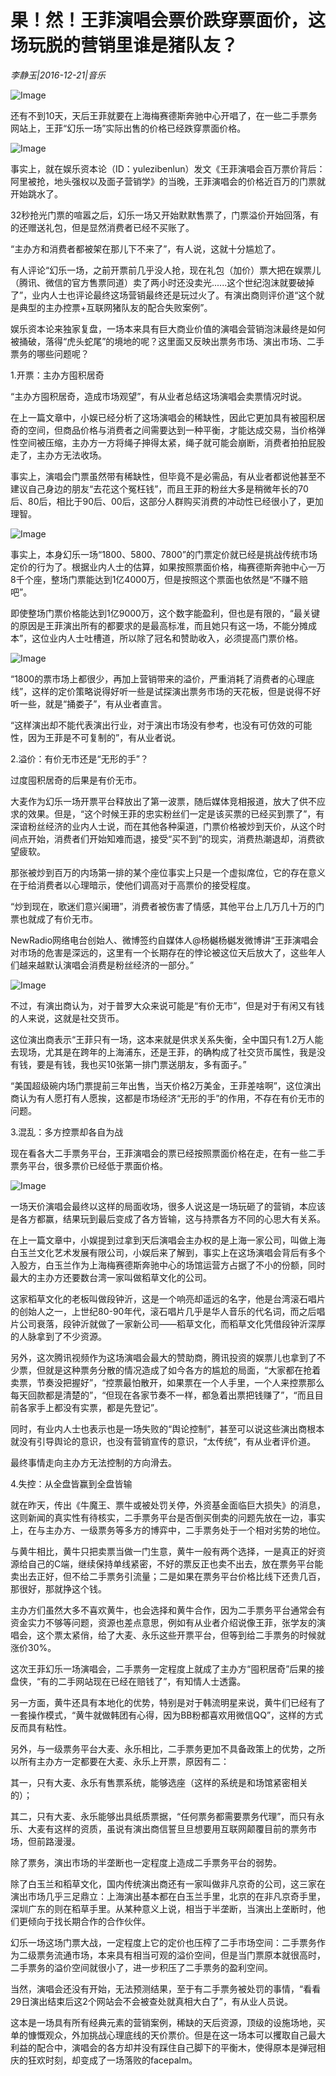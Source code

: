 # 果！然！王菲演唱会票价跌穿票面价，这场玩脱的营销里谁是猪队友？

*李静玉|2016-12-21|音乐*

![Image](http://p1.pstatp.com/large/31eb00002e30907c5a29)

还有不到10天，天后王菲就要在上海梅赛德斯奔驰中心开唱了，在一些二手票务网站上，王菲“幻乐一场”实际出售的价格已经跌穿票面价格。

![Image](http://p1.pstatp.com/large/31e200032a18b089f992)

事实上，就在娱乐资本论（ID：yulezibenlun）发文《王菲演唱会百万票价背后：阿里被抢，地头强权以及面子营销学》的当晚，王菲演唱会的价格近百万的门票就开始跳水了。

32秒抢光门票的喧嚣之后，幻乐一场又开始默默售票了，门票溢价开始回落，有的还赠送礼包，但是显然消费者已经不买账了。

“主办方和消费者都被架在那儿下不来了”，有人说，这就十分尴尬了。

有人评论“幻乐一场，之前开票前几乎没人抢，现在礼包（加价）票大把在娱票儿（腾讯、微信的官方售票同道）卖了两小时还没卖光......这个世纪泡沫就要破掉了”，业内人士也评论最终这场营销最终还是玩过火了。有演出商则评价道“这个就是典型的主办控票+互联网猪队友的配合失败案例”。

娱乐资本论来独家复盘，一场本来具有巨大商业价值的演唱会营销泡沫最终是如何被捅破，落得“虎头蛇尾”的境地的呢？这里面又反映出票务市场、演出市场、二手票务的哪些问题呢？

1.开票：主办方囤积居奇

“主办方囤积居奇，造成市场观望”，有从业者总结这场演唱会卖票情况时说。

在上一篇文章中，小娱已经分析了这场演唱会的稀缺性，因此它更加具有被囤积居奇的空间，但商品价格与消费者之间需要达到一种平衡，才能达成交易，当价格弹性空间被压缩，主办方一方将绳子抻得太紧，绳子就可能会崩断，消费者拍拍屁股走了，主办方无法收场。

事实上，演唱会门票虽然带有稀缺性，但毕竟不是必需品，有从业者都说他甚至不建议自己身边的朋友“去花这个冤枉钱”，而且王菲的粉丝大多是稍微年长的70后、80后，相比于90后、00后，这部分人群购买消费的冲动性已经很小了，更加理智。

![Image](http://p1.pstatp.com/large/31e200032a1a22324044)

事实上，本身幻乐一场“1800、5800、7800”的门票定价就已经是挑战传统市场定价的行为了。根据业内人士的估算，如果按照票面价格，梅赛德斯奔驰中心一万8千个座，整场门票能达到1亿4000万，但是按照这个票面也依然是“不赚不赔吧”。

即使整场门票价格能达到1亿9000万，这个数字能盈利，但也是有限的，“最关键的原因是王菲演出所有的都要求的是最高标准，而且她只有这一场，不能分摊成本”，这位业内人士吐槽道，所以除了冠名和赞助收入，必须提高门票价格。

![Image](http://p3.pstatp.com/large/31e6000040e0cfa55998)

“1800的票市场上都很少，再加上营销带来的溢价，严重消耗了消费者的心理底线”，这样的定价策略说得好听一些是试探演出票务市场的天花板，但是说得不好听一些，就是“捅娄子”，有从业者直言。

“这样演出却不能代表演出行业，对于演出市场没有参考，也没有可仿效的可能性，因为王菲是不可复制的”，有从业者说。

2.溢价：有价无市还是“无形的手”？

过度囤积居奇的后果是有价无市。

大麦作为幻乐一场开票平台释放出了第一波票，随后媒体竞相报道，放大了供不应求的效果。但是，“这个时候王菲的忠实粉丝们一定是该买票的已经买到票了”，有深谙粉丝经济的业内人士说，而在其他各种渠道，门票价格被炒到天价，从这个时间点开始，消费者们开始知难而退，接受“买不到”的现实，消费热潮退却，消费欲望疲软。

那张被炒到百万的内场第一排的某个座位事实上只是一个虚拟席位，它的存在意义在于给消费者以心理暗示，使他们调高对于高票价的接受程度。

“炒到现在，歌迷们意兴阑珊”，消费者被伤害了情感，其他平台上几万几十万的门票也就成了有价无市。

NewRadio网络电台创始人、微博签约自媒体人@杨樾杨樾发微博讲“王菲演唱会对市场的危害是深远的，这里有一个长期存在的悖论被这位天后放大了，这些年人们越来越默认演唱会消费是粉丝经济的一部分。”

![Image](http://p3.pstatp.com/large/31e00004a19fa60adfee)

不过，有演出商认为，对于普罗大众来说可能是“有价无市”，但是对于有闲又有钱的人来说，这就是社交货币。

这位演出商表示“王菲只有一场，这本来就是供求关系失衡，全中国只有1.2万人能去现场，尤其是在跨年的上海浦东，还是王菲，的确构成了社交货币属性，我是没有钱，要是有钱，我也买10张第一排门票送朋友，多有面子。”

“美国超级碗内场门票提前三年出售，当天价格2万美金，王菲差啥啊”，这位演出商认为有人愿打有人愿挨，这都是市场经济“无形的手”的作用，不存在有价无市的问题。

3.混乱：多方控票却各自为战

现在看各大二手票务平台，王菲演唱会的票已经按照票面价格在走，在有一些二手票务平台，很多票价已经低于票面价格。

![Image](http://p1.pstatp.com/large/31eb00002e2f95aa0d7f)

一场天价演唱会最终以这样的局面收场，很多人说这是一场玩砸了的营销，本应该是各方都赢，结果玩到最后变成了各方皆输，这与持票各方不同的心思大有关系。

在上一篇文章中，小娱提到过拿到天后演唱会主办权的是上海一家公司，叫做上海白玉兰文化艺术发展有限公司，小娱后来了解到，事实上在这场演唱会背后有多个入股方，白玉兰作为上海梅赛德斯奔驰中心的场馆运营方占据了不小的份额，同时最大的主办方还要数台湾一家叫做稻草文化的公司。

这家稻草文化的老板叫做段钟沂，这是一个响亮却遥远的名字，他是台湾滚石唱片的创始人之一，上世纪80-90年代，滚石唱片几乎是华人音乐的代名词，而之后唱片公司衰落，段钟沂就做了一家新公司——稻草文化，而稻草文化凭借段钟沂深厚的人脉拿到了不少资源。

另外，这次腾讯视频作为这场演唱会最大的赞助商，腾讯投资的娱票儿也拿到了不少票，但就是这种票务分散的情况造成了如今各方的尴尬的局面，“大家都在抢着卖票，节奏没把握好”，“控票最怕散开，如果票在一个人手里，一个人来控票那么每天回款都是清楚的”，“但现在各家节奏不一样，都急着出票把钱赚了”，“而且目前各家手上都没有实票，都是先登记”。

同时，有业内人士也表示也是一场失败的“舆论控制”，甚至可以说这些演出商根本就没有引导舆论的意识，也没有营销宣传的意识，“太传统”，有从业者评价道。

最终事情走向主办方无法控制的方向滑去。

4.失控：从全盘皆赢到全盘皆输

就在昨天，传出《牛魔王、票牛或被处罚关停，外资基金面临巨大损失》的消息，这则新闻的真实性有待核实，二手票务平台是否倒买倒卖的问题先放在一边，事实上，在与主办方、一级票务等多方的博弈中，二手票务处于一个相对劣势的地位。

与黄牛相比，黄牛只把卖票当做一门生意，黄牛一般有两个选择，一是真正的好资源给自己的C端，继续保持单线紧密，不好的票反正也卖不出去，放在票务平台能卖出去正好，但不给二手票务引流量；二是如果在票务平台价格比线下还贵几百，那很好，那就挣这个钱。

主办方们虽然大多不喜欢黄牛，也会选择和黄牛合作，因为二手票务平台通常会有资金实力不够等问题，资源也差点意思，例如有从业者介绍说像王菲，张学友的演唱会，这个票太紧俏，给了大麦、永乐这些开票平台，但等到给二手票务的时候就涨价30%。

这次王菲幻乐一场演唱会，二手票务一定程度上就成了主办方“囤积居奇”后果的接盘侠，“有的二手网站现在已经在赔钱了”，有知情人士透露。

另一方面，黄牛还具有本地化的优势，特别是对于韩流明星来说，黄牛们已经有了一套操作模式，“黄牛就做韩团有心得，因为BB粉都喜欢用微信QQ”，这样的方式反而具有粘性。

另外，与一级票务平台大麦、永乐相比，二手票务更加不具备政策上的优势，之所以所有主办方一定都要在大麦、永乐上开票，原因有二：

其一，只有大麦、永乐有售票系统，能够选座（这样的系统是和场馆紧密相关的）；

其二，只有大麦、永乐能够出具纸质票据，“任何票务都需要票务代理”，而只有永乐、大麦有这样的资质，虽说有演出商信誓旦旦想要用互联网颠覆目前的票务市场，但前路漫漫。

除了票务，演出市场的半垄断也一定程度上造成二手票务平台的弱势。

除了白玉兰和稻草文化，国内传统演出商还有一家叫做非凡京奇的公司，这三家在演出市场几乎三足鼎立：上海演出基本都在白玉兰手里，北京的在非凡京奇手里，深圳广东的则在稻草手里。从某种意义上说，相当于半垄断，当演出上垄断时，他们更倾向于找长期合作的合作伙伴。

幻乐一场这场门票大战，一定程度上它的定价也压榨了二手市场空间：二手票务作为二级票务流通市场，本来具有相当可观的溢价空间，但是当门票原本就很高时，二手票务的溢价空间就很小了，进一步积压了二手票务的盈利空间。

当然，演唱会还没有开始，无法预测结果，至于有二手票务被处罚的事情，“看看29日演出结束后这2个网站会不会被查处就真相大白了”，有从业人员说。

这本是一场具有所有经典元素的营销案例，稀缺的天后资源，顶级的设施场地，买单的慷慨观众，外加挑战心理底线的天价票价。但是在这一场本可以攫取自己最大利益的配合中，演唱会的各方却并没有踩住自己脚下的平衡木，使得原本是弹冠相庆的狂欢时刻，却变成了一场落败的facepalm。

